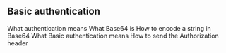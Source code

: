 <h2>Basic authentication</h2>
What authentication means
What Base64 is
How to encode a string in Base64
What Basic authentication means
How to send the Authorization header
